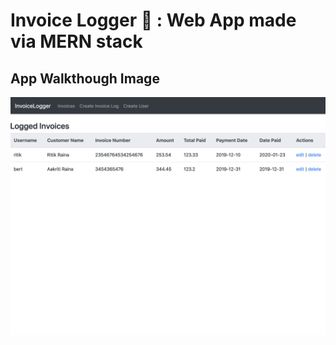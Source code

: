 # Invoice Logger 📄 : Web App made via MERN stack
## App Walkthough Image
<img src="./walkthrough.png" width=1000><br>
